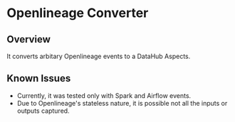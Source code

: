 # Openlineage Converter

## Overview
It converts arbitary Openlineage events to a DataHub Aspects.

## Known Issues
- Currently, it was tested only with Spark and Airflow events.
- Due to Openlineage's stateless nature, it is possible not all the inputs or outputs captured.
